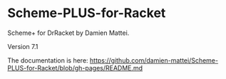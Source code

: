# Scheme-PLUS-for-Racket
Scheme+ for DrRacket by Damien Mattei.

Version 7.1

The documentation is here: https://github.com/damien-mattei/Scheme-PLUS-for-Racket/blob/gh-pages/README.md

